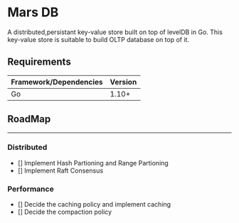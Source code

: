 # Mars DB
A distributed,persistant key-value store built on top of levelDB in Go.
This key-value store is suitable to build OLTP database on top of it.

## Requirements
|Framework/Dependencies | Version|
| :--- | :--- |
| Go | 1.10+ |

## RoadMap
__________________________

### Distributed
- [] Implement Hash Partioning and Range Partioning
- [] Implement Raft Consensus

### Performance
- [] Decide the caching policy and implement caching
- [] Decide the compaction policy


